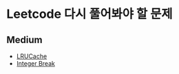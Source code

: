 # Leetcode 다시 풀어봐야 할 문제

## Medium
- [LRUCache](https://leetcode.com/problems/lru-cache)
- [Integer Break](https://leetcode.com/problems/integer-break)